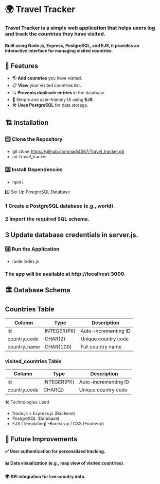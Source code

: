 # 🌍 Travel Tracker

### Travel Tracker is a simple web application that helps users log and track the countries they have visited. 
#### Built using **Node.js, Express, PostgreSQL, and EJS**, it provides an interactive interface for managing visited countries.

## 🚀 Features
- 🌎 **Add countries** you have visited.
- 📋 **View** your visited countries list.
- 🔍 **Prevents duplicate entries** in the database.
- 🎨 Simple and user-friendly UI using **EJS**.
- 🛠️ **Uses PostgreSQL** for data storage.

## 🏗️ Installation

### 1️⃣ Clone the Repository
- git clone https://github.com/nadi4567/Travel_tracker.git
- cd Travel_tracker

### 2️⃣ Install Dependencies
- npm i

3️⃣ Set Up PostgreSQL Database
### 1 Create a PostgreSQL database (e.g., world).
### 2 Import the required SQL schema.
## 3 Update database credentials in server.js.

### 4️⃣ Run the Application
- node index.js

### The app will be available at http://localhost:3000.

## 🏛️ Database Schema
## Countries Table

| Column       | Type        | Description          |
|--------------|-------------|----------------------|
| id           | INTEGER(PK) |Auto-incrementing ID  |
| country_code | CHAR(2)     | Unique country code  |
| country_name | CHAR(100)   | Full country name    |

### visited_countries Table

| Column       | Type        | Description          |
|--------------|-------------|----------------------|
| id           | INTEGER(PK) |Auto-incrementing ID  |
| country_code | CHAR(2)     | Unique country code  |

🛠️ Technologies Used
- Node.js + Express.js (Backend)
- PostgreSQL (Database)
- EJS (Templating)
-Bootstrap / CSS (Frontend)

## 📌 Future Improvements
#### ✅ User authentication for personalized tracking.
#### 📊 Data visualization (e.g., map view of visited countries).
#### 🌍 API integration for live country data.






